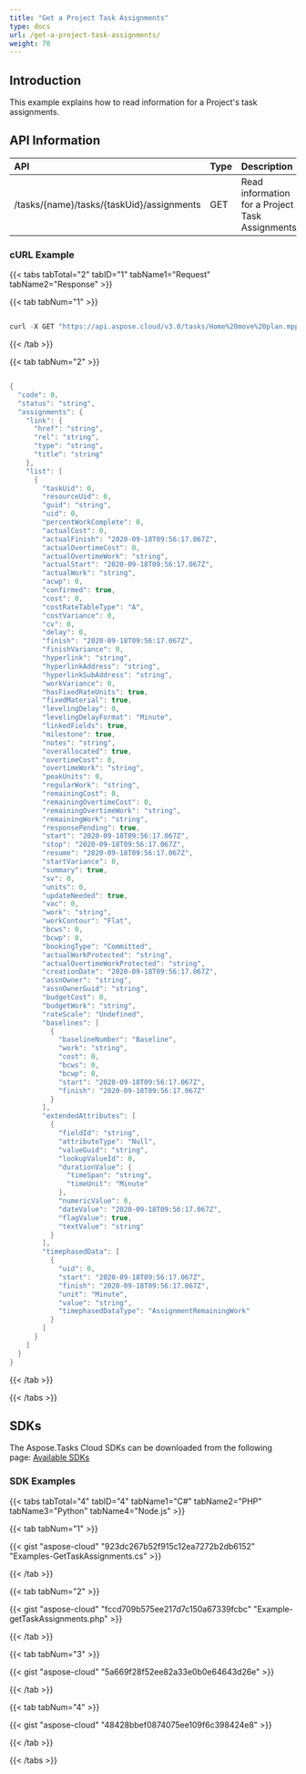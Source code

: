```yaml
---
title: "Get a Project Task Assignments"
type: docs
url: /get-a-project-task-assignments/
weight: 70
---
```


## **Introduction**
This example explains how to read information for a Project's task assignments.
## **API Information**

|**API**|**Type**|**Description**|**Resource Link**|
| :- | :- | :- | :- |
|/tasks/{name}/tasks/{taskUid}/assignments|GET|Read information for a Project Task Assignments|[GetTaskAssignments](https://apireference.aspose.cloud/tasks/#/TasksTask/GetTaskAssignments)|
### **cURL Example**
{{< tabs tabTotal="2" tabID="1" tabName1="Request" tabName2="Response" >}}

{{< tab tabNum="1" >}}

```java

curl -X GET "https://api.aspose.cloud/v3.0/tasks/Home%20move%20plan.mpp/tasks/1/assignments" -H "accept: application/json" 

```

{{< /tab >}}

{{< tab tabNum="2" >}}

```java

{
  "code": 0,
  "status": "string",
  "assignments": {
    "link": {
      "href": "string",
      "rel": "string",
      "type": "string",
      "title": "string"
    },
    "list": [
      {
        "taskUid": 0,
        "resourceUid": 0,
        "guid": "string",
        "uid": 0,
        "percentWorkComplete": 0,
        "actualCost": 0,
        "actualFinish": "2020-09-18T09:56:17.067Z",
        "actualOvertimeCost": 0,
        "actualOvertimeWork": "string",
        "actualStart": "2020-09-18T09:56:17.067Z",
        "actualWork": "string",
        "acwp": 0,
        "confirmed": true,
        "cost": 0,
        "costRateTableType": "A",
        "costVariance": 0,
        "cv": 0,
        "delay": 0,
        "finish": "2020-09-18T09:56:17.067Z",
        "finishVariance": 0,
        "hyperlink": "string",
        "hyperlinkAddress": "string",
        "hyperlinkSubAddress": "string",
        "workVariance": 0,
        "hasFixedRateUnits": true,
        "fixedMaterial": true,
        "levelingDelay": 0,
        "levelingDelayFormat": "Minute",
        "linkedFields": true,
        "milestone": true,
        "notes": "string",
        "overallocated": true,
        "overtimeCost": 0,
        "overtimeWork": "string",
        "peakUnits": 0,
        "regularWork": "string",
        "remainingCost": 0,
        "remainingOvertimeCost": 0,
        "remainingOvertimeWork": "string",
        "remainingWork": "string",
        "responsePending": true,
        "start": "2020-09-18T09:56:17.067Z",
        "stop": "2020-09-18T09:56:17.067Z",
        "resume": "2020-09-18T09:56:17.067Z",
        "startVariance": 0,
        "summary": true,
        "sv": 0,
        "units": 0,
        "updateNeeded": true,
        "vac": 0,
        "work": "string",
        "workContour": "Flat",
        "bcws": 0,
        "bcwp": 0,
        "bookingType": "Committed",
        "actualWorkProtected": "string",
        "actualOvertimeWorkProtected": "string",
        "creationDate": "2020-09-18T09:56:17.067Z",
        "assnOwner": "string",
        "assnOwnerGuid": "string",
        "budgetCost": 0,
        "budgetWork": "string",
        "rateScale": "Undefined",
        "baselines": [
          {
            "baselineNumber": "Baseline",
            "work": "string",
            "cost": 0,
            "bcws": 0,
            "bcwp": 0,
            "start": "2020-09-18T09:56:17.067Z",
            "finish": "2020-09-18T09:56:17.067Z"
          }
        ],
        "extendedAttributes": [
          {
            "fieldId": "string",
            "attributeType": "Null",
            "valueGuid": "string",
            "lookupValueId": 0,
            "durationValue": {
              "timeSpan": "string",
              "timeUnit": "Minute"
            },
            "numericValue": 0,
            "dateValue": "2020-09-18T09:56:17.067Z",
            "flagValue": true,
            "textValue": "string"
          }
        ],
        "timephasedData": [
          {
            "uid": 0,
            "start": "2020-09-18T09:56:17.067Z",
            "finish": "2020-09-18T09:56:17.067Z",
            "unit": "Minute",
            "value": "string",
            "timephasedDataType": "AssignmentRemainingWork"
          }
        ]
      }
    ]
  }
}
```

{{< /tab >}}

{{< /tabs >}}
## **SDKs**
The Aspose.Tasks Cloud SDKs can be downloaded from the following page: [Available SDKs](/tasks/available-sdks/)
### **SDK Examples**
{{< tabs tabTotal="4" tabID="4" tabName1="C#" tabName2="PHP" tabName3="Python" tabName4="Node.js" >}}

{{< tab tabNum="1" >}}

{{< gist "aspose-cloud" "923dc267b52f915c12ea7272b2db6152" "Examples-GetTaskAssignments.cs" >}}

{{< /tab >}}

{{< tab tabNum="2" >}}

{{< gist "aspose-cloud" "fccd709b575ee217d7c150a67339fcbc" "Example-getTaskAssignments.php" >}}

{{< /tab >}}


{{< tab tabNum="3" >}}

{{< gist "aspose-cloud" "5a669f28f52ee82a33e0b0e64643d26e" >}}

{{< /tab >}}

{{< tab tabNum="4" >}}

{{< gist "aspose-cloud" "48428bbef0874075ee109f6c398424e8" >}}

{{< /tab >}}

{{< /tabs >}}
